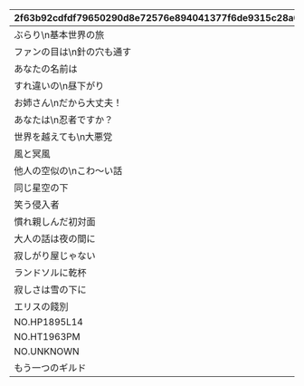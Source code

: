 |2f63b92cdfdf79650290d8e72576e894041377f6de9315c28a07cc310caf89ec|706fb46e89fe0d0eaf14544c37d6391bca358b72411da354e4b2c3973a89230e|a5479b3efd45b876c83b4d23da925771f102b2af6c2e86ce2236a8192c6ea3ca|e501ade010620177bac710d3444f3fa34c16ceae6bd3c6f00d297cf2184492dd|eb44669d698dcf7efe92c67780d9de3480098fc6288bd371c80ea5284efadd79|df34183b20212209877adc6c6848a10c26cd7c8168cebeac4e8e32d4a3de16b5|9af1e1bba849ba3a7b74d01f17844be335c1f02c3815149de2d6b5c3888481d8|56e09e1cffc0bb1f8e074b630f5b587a034ccdd16c69db604bf5ec0b002c988a|0b726957d57a097b61e98980bbe13f81686f302f6466821ec5735d9ea3b5fe17|
| --- | --- | --- | --- | --- | --- | --- | --- | --- |
|ぶらり\n基本世界の旅|8|5136061|0|20|91002|5136005|10136|0|
|ファンの目は\n針の穴も通す|8|5136062|5136061|20|91002|0|10136|5136061|
|あなたの名前は|8|5136063|5136061|20|91002|0|10136|5136061|
|すれ違いの\n昼下がり|8|5136064|5136061|20|91002|0|10136|5136061|
|お姉さん\nだから大丈夫！|8|5136065|5136061|20|91002|0|10136|5136061|
|あなたは\n忍者ですか？|8|5136066|5136061|20|91002|0|10136|5136061|
|世界を越えても\n大悪党|8|5136067|5136061|20|91002|0|10136|5136061|
|風と冥風|8|5136068|5136061|20|91002|0|10136|5136061|
|他人の空似の\nこわ～い話|8|5136069|5136061|20|91002|0|10136|5136061|
|同じ星空の下|8|5137061|0|20|91002|5137005|10137|5136061|
|笑う侵入者|8|5137062|5137061|20|91002|0|10137|5137061|
|慣れ親しんだ初対面|8|5137063|5137061|20|91002|0|10137|5137062|
|大人の話は夜の間に|8|5137064|5137061|20|91002|0|10137|5137063|
|寂しがり屋じゃない|8|5137065|5137061|20|91002|0|10137|5137064|
|ランドソルに乾杯|8|5137066|5137061|20|91002|0|10137|5137065|
|寂しさは雪の下に|8|5137067|5137061|20|91002|0|10137|5137066|
|エリスの餞別|8|5137068|5137067|20|91002|0|10137|5137067|
|NO.HP1895L14|8|5137069|5137068|20|91002|0|10137|5137068|
|NO.HT1963PM|8|5137070|5137068|20|91002|0|10137|5137069|
|NO.UNKNOWN|8|5137071|5137068|20|91002|0|10137|5137070|
|もう一つのギルド|16|5137072|5137071|1|9000240|0|10137|0|
